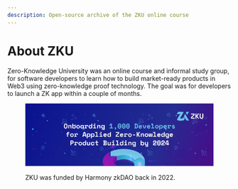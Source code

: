 ```yaml
---
description: Open-source archive of the ZKU online course
---
```


# About ZKU

Zero-Knowledge University was an online course and informal study group, for software developers to learn how to build market-ready products in Web3 using zero-knowledge proof technology. The goal was for developers to launch a ZK app within a couple of months.

<figure><img src=".gitbook/assets/image.png" alt=""><figcaption><p>ZKU was funded by Harmony zkDAO back in 2022.</p></figcaption></figure>
